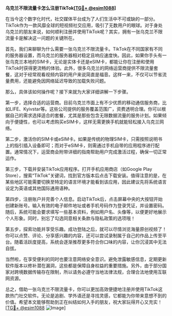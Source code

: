 **乌克兰不限流量卡怎么注册TikTok[[TG💪+ @esim1088](https://t.me/s/esim1088)]**

在当今这个数字化时代，社交媒体平台成为了人们生活中不可或缺的一部分。TikTok作为一款风靡全球的短视频社交应用，吸引了无数用户的眼球。对于身处乌克兰的朋友来说，如何顺利注册并使用TikTok呢？其实，拥有一张乌克兰不限流量卡是解决这一问题的关键所在。

首先，我们来聊聊为什么需要一张乌克兰不限流量卡。TikTok在不同国家有不同的服务器设置，而乌克兰的服务器相对稳定且响应速度快。因此，如果你手头有一张乌克兰本地的SIM卡，无论是实体卡还是eSIM卡，都能让你在注册和使用TikTok时获得更流畅的体验。此外，很多乌克兰的网络运营商提供不限流量套餐，这对于经常观看视频内容的用户来说简直是福音。这样一来，不仅可以节省流量费用，还能避免因网络延迟导致的加载失败问题。

那么，具体该如何操作呢？接下来就为大家详细讲解一下步骤。

第一步，选择合适的运营商。目前乌克兰市面上有不少优质的移动通信服务商，比如LIFE、Kyivstar等。这些公司提供的服务覆盖范围广，资费透明合理。你可以根据自己的需求选择适合的套餐，尤其是那些包含无限数据流量的服务计划。如果倾向于便捷性，也可以考虑购买eSIM卡，这样无需更换手机就能轻松接入乌克兰网络。

第二步，激活你的SIM卡或eSIM卡。如果是传统的物理SIM卡，只需按照说明书上的指引插入设备即可；而对于eSIM卡，则需通过手机自带的应用程序进行配置。通常情况下，运营商会附带详细的指南帮助用户完成激活过程，确保一切正常运作。

第三步，下载并安装TikTok应用程序。打开手机应用商店（如Google Play Store），搜索“TikTok”关键词，找到官方版本后点击下载安装。值得注意的是，在某些地区可能需要切换至特定的语言环境才能看到该应用，因此建议先将系统语言设定为英语或其他国际通用语种。

第四步，注册账户并完善个人信息。启动TikTok后，点击屏幕中央的大按钮开始创建新账号。输入有效的电子邮件地址或者手机号码作为登录凭证，并设置密码。随后，系统可能会要求填写一些基本资料，例如用户名、头像等，以便更好地展示个人形象。同时，别忘了勾选同意相关条款与隐私政策的选项哦！

第五步，探索功能并享受乐趣。成功登陆之后，就可以尽情浏览海量原创视频了！你可以点赞、评论、分享感兴趣的内容，还可以尝试录制属于自己的作品上传至平台。随着活跃度提高，系统会逐渐推荐更多符合你口味的内容，让你沉浸其中无法自拔。

当然啦，在享受便利的同时也要注意网络安全意识。避免泄露敏感信息，定期更新软件版本以修补潜在漏洞，这些都是保障自身权益的重要措施。另外，由于部分国家对跨境数据传输存在限制，所以请务必遵守当地法律法规，合理合法地使用互联网资源。

总之，借助一张乌克兰不限流量卡，你可以更加高效便捷地注册并使用TikTok这款热门社交软件。无论是追剧、学外语还是寻找灵感，它都能为你带来意想不到的价值。希望本文能够帮助到正在纠结如何入手的朋友，祝大家玩得开心又充实！[[TG💪+ @esim1088](https://t.me/s/esim1088) ![Image](https://i.postimg.cc/4NQfJmqS/Snipaste-2025-05-13-00-14-12.png)]
